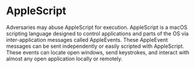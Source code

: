 # AppleScript

Adversaries may abuse AppleScript for execution. AppleScript is a macOS scripting language designed to control applications and parts of the OS via inter-application messages called AppleEvents. These AppleEvent messages can be sent independently or easily scripted with AppleScript. These events can locate open windows, send keystrokes, and interact with almost any open application locally or remotely.